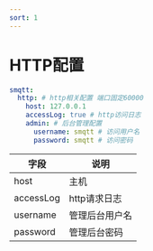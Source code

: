 ```yaml
---
sort: 1
---
```

# HTTP配置

```yaml
smqtt:
  http: # http相关配置 端口固定60000
    host: 127.0.0.1
    accessLog: true # http访问日志
    admin: # 后台管理配置
      username: smqtt # 访问用户名
      password: smqtt # 访问密码
```

| 字段                      | 说明                    | 
|-------------------------|-----------------------|
| host | 主机                    | 
| accessLog                | http请求日志              | 
| username               | 管理后台用户名               | 
| password                    | 管理后台密码                |
